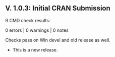 ## V. 1.0.3: Initial CRAN Submission

R CMD check results: 

0 errors | 0 warnings | 0 notes

Checks pass on Win devel and old release as well.

* This is a new release.

